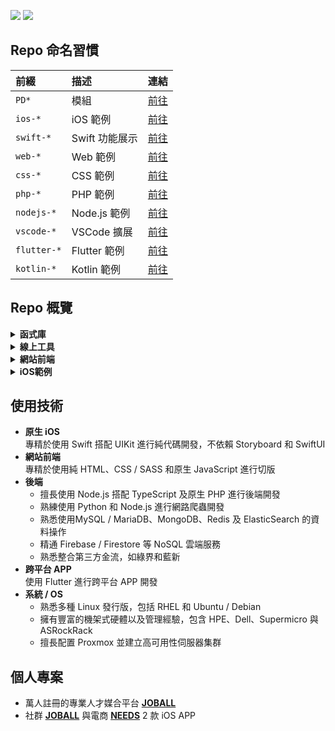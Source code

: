 [![](https://img.shields.io/badge/點擊查看-報價-44dd44)](https://github.com/pardnchiu/pardnchiu/blob/main/price.zh.md) [![](https://img.shields.io/badge/read-English%20Version-ffffff)](https://github.com/pardnchiu/pardnchiu/blob/main/README.en.md)

## Repo 命名習慣

| 前綴 | 描述 | 連結 |
| :- | :- | :- |
| `PD*` | 模組 | [前往](https://github.com/pardnchiu?tab=repositories&q=PD) |
| `ios-*` | iOS 範例 | [前往](https://github.com/pardnchiu?tab=repositories&q=ios-) |
| `swift-*` | Swift 功能展示 | [前往](https://github.com/pardnchiu?tab=repositories&q=swift-) |
| `web-*` | Web 範例 | [前往](https://github.com/pardnchiu?tab=repositories&q=web-) |
| `css-*` | CSS 範例 | [前往](https://github.com/pardnchiu?tab=repositories&q=css-) |
| `php-*` | PHP 範例 | [前往](https://github.com/pardnchiu?tab=repositories&q=php-) |
| `nodejs-*` | Node.js 範例 | [前往](https://github.com/pardnchiu?tab=repositories&q=nodejs-) |
| `vscode-*` | VSCode 擴展 | [前往](https://github.com/pardnchiu?tab=repositories&q=vscode-) |
| `flutter-*` | Flutter 範例 | [前往](https://github.com/pardnchiu?tab=repositories&q=flutter-) |
| `kotlin-*` | Kotlin 範例 | [前往](https://github.com/pardnchiu?tab=repositories&q=kotlin-) |

## Repo 概覽

<details>
<summary><strong>函式庫</strong></summary>

1. PDRenderKit (JavaScript)<br>
[易於導入使用的前端框架](https://github.com/pardnchiu/PDRenderKit)
2. PDMarkdownKit (JavaScript)<br>
[輕量且模組化的MD編輯器](https://github.com/pardnchiu/PDMarkdownKit)
3. PDPlayerKit (JavaScript)<br>
[便於插入HTML5/YT影片的播放器](https://github.com/pardnchiu/PDPlayerKit)
4. PDPHP-Async (PHP)<br>
[支持依賴排序的非同步任務函式庫](https://github.com/pardnchiu/PDPHP-Async)

</details>

<details>
<summary><strong>線上工具</strong></summary>

1. Website Builder<br>
[網頁版架站工具](https://github.com/pardnchiu/website-builder)

</details>

<details>
<summary><strong>網站前端</strong></summary>

1. Web Template<br>
[網站純前端範例合輯](https://github.com/pardnchiu/web-template)
2. CSS Pokemon Quest<br>
[寶可夢探險頭像 (CSS繪圖)](https://github.com/pardnchiu/css-pokemon-quest)

</details>

<details>
<summary><strong>iOS範例</strong></summary>

1. Firebase Messaging<br>
[Firebase 即時訊息](https://github.com/pardnchiu/ios-firebase-messaging)
2. Moneybook<br>
[記帳軟體](https://github.com/pardnchiu/ios-moneybook)

</details>

## 使用技術

- **原生 iOS**<br>
  專精於使用 Swift 搭配 UIKit 進行純代碼開發，不依賴 Storyboard 和 SwiftUI
- **網站前端**<br>
  專精於使用純 HTML、CSS / SASS 和原生 JavaScript 進行切版
- **後端**<br>
   - 擅長使用 Node.js 搭配 TypeScript 及原生 PHP 進行後端開發
   - 熟練使用 Python 和 Node.js 進行網路爬蟲開發
   - 熟悉使用MySQL / MariaDB、MongoDB、Redis 及 ElasticSearch 的資料操作
   - 精通 Firebase / Firestore 等 NoSQL 雲端服務
   - 熟悉整合第三方金流，如綠界和藍新
- **跨平台 APP**<br>
  使用 Flutter 進行跨平台 APP 開發
- **系統 / OS**
   - 熟悉多種 Linux 發行版，包括 RHEL 和 Ubuntu / Debian
   - 擁有豐富的機架式硬體以及管理經驗，包含 HPE、Dell、Supermicro 與 ASRockRack
   - 擅長配置 Proxmox 並建立高可用性伺服器集群

## 個人專案

- 萬人註冊的專業人才媒合平台 [**JOBALL**](https://joball.tw)
- 社群 [**JOBALL**](https://appadvice.com/app/joball-e6-8e-a5-e6-b4-bd/1272878907.amp) 與電商 [**NEEDS**](https://appadvice.com/app/e9-96-8b-e7-ae-b1/1460355322.amp) 2 款 iOS APP
